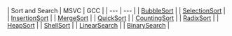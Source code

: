| Sort and Search | MSVC | GCC |
| --- | --- |
| [BubbleSort](/Algorithms/BubbleSort) |
| [SelectionSort](/Algorithms/SelectionSort) |
| [InsertionSort](/Algorithms/InsertionSort) |
| [MergeSort](/Algorithms/MergeSort) |
| [QuickSort](/Algorithms/QuickSort) |
| [CountingSort](/Algorithms/CountingSort) |
| [RadixSort](/Algorithms/RadixSort) |
| [HeapSort](/Algorithms/HeapSort) |
| [ShellSort](/Algorithms/ShellSort) |
| [LinearSearch](/Algorithms/LinearSearch) |
| [BinarySearch](/Algorithms/BinarySearch) |
